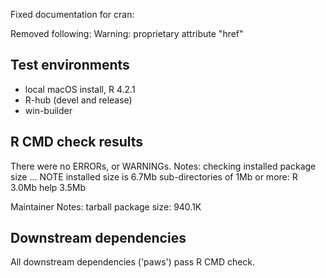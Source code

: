 Fixed documentation for cran:

Removed following:
  Warning: <span> proprietary attribute "href"

## Test environments

* local macOS install, R 4.2.1
* R-hub (devel and release)
* win-builder

## R CMD check results

There were no ERRORs, or WARNINGs.
Notes:
checking installed package size ... NOTE
  installed size is  6.7Mb
  sub-directories of 1Mb or more:
    R      3.0Mb
    help   3.5Mb

Maintainer Notes: tarball package size: 940.1K

## Downstream dependencies

All downstream dependencies ('paws') pass R CMD check.
